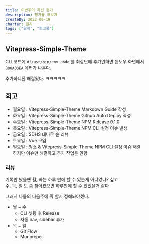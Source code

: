 ```yaml
---
title: 이번주의 자신 평가
description: 평가를 해보자
createBy: 2022-06-19
charter: 일지
tags: ["일지", "회고록"]
---
```


## Vitepress-Simple-Theme

CLI 코드에 `#!/usr/bin/env node` 를 최상단에 추가안하면
윈도우 화면에서 `800A03EA` 에러가 나온다.

추가하니깐 해결됬다. ㅋㅋㅋㅋㅋ

## 회고

-   월요일 : Vitepress-Simple-Theme Markdown Guide 작성
-   화요일 : Vitepress-Simple-Theme Github Auto Deploy 작성
-   수요일 : Vitepress-Simple-Theme NPM Release 0.1.0
-   목요일 : Vitepress-Simple-Theme NPM CLI 설정 이슈 발생
-   금요일 : SDHS 대나무 숲 리뷰
-   토요일 : Vue 모임
-   일요일 : 청소 & Vitepress-Simple-Theme NPM CLI 설정 이슈 해결  
    하지만 이슈만 해결하고 추가 작업은 안함

### 리뷰

기록만 봤을떈 월, 화는 하루 만에 할 수 있는게 아니었나? 싶고  
수, 목, 일 도 좀 찾아봤으면 하루만에 할 수 있었을거 같다

그래서 나름의 다음주에 뭐 할지 정해놔야겠다.

-   월 ~ 수
    -   CLI 셋팅 후 Release
    -   자동 nav, sidebar 추가
-   목 ~ 일
    -   Git Flow
    -   Monorepo
